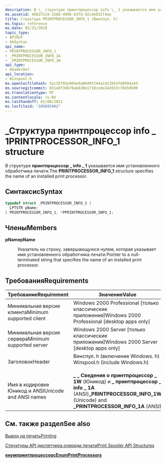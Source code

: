 ```yaml
---
description: В \_ структуре принтпроцессор info \_ 1 указывается имя установленного обработчика печати.
ms.assetid: 49b272c8-156b-4996-b3fd-92cde831f4ae
title: Структура PRINTPROCESSOR_INFO_1 (Винспул. h)
ms.topic: reference
ms.date: 05/31/2018
topic_type:
- APIRef
- kbSyntax
api_name:
- PRINTPROCESSOR_INFO_1
- _PRINTPROCESSOR_INFO_1A
- _PRINTPROCESSOR_INFO_1W
api_type:
- HeaderDef
api_location:
- Winspool.h
ms.openlocfilehash: 5ac35f85e904e9a80d9f244a1421b54fd0994a43
ms.sourcegitcommit: 831e8f3db78ab820e1710cede244553c70e50500
ms.translationtype: MT
ms.contentlocale: ru-RU
ms.lasthandoff: 01/08/2021
ms.locfileid: "105693402"
---
```

# <a name="printprocessor_info_1-structure"></a><span data-ttu-id="fbd79-103">\_Структура принтпроцессор info \_ 1</span><span class="sxs-lookup"><span data-stu-id="fbd79-103">PRINTPROCESSOR\_INFO\_1 structure</span></span>

<span data-ttu-id="fbd79-104">В структуре **принтпроцессор \_ info \_ 1** указывается имя установленного обработчика печати.</span><span class="sxs-lookup"><span data-stu-id="fbd79-104">The **PRINTPROCESSOR\_INFO\_1** structure specifies the name of an installed print processor.</span></span>

## <a name="syntax"></a><span data-ttu-id="fbd79-105">Синтаксис</span><span class="sxs-lookup"><span data-stu-id="fbd79-105">Syntax</span></span>


```C++
typedef struct _PRINTPROCESSOR_INFO_1 {
  LPTSTR pName;
} PRINTPROCESSOR_INFO_1, *PPRINTPROCESSOR_INFO_1;
```



## <a name="members"></a><span data-ttu-id="fbd79-106">Члены</span><span class="sxs-lookup"><span data-stu-id="fbd79-106">Members</span></span>

<dl> <dt>

<span data-ttu-id="fbd79-107">**pName**</span><span class="sxs-lookup"><span data-stu-id="fbd79-107">**pName**</span></span>
</dt> <dd>

<span data-ttu-id="fbd79-108">Указатель на строку, завершающуюся нулем, которая указывает имя установленного обработчика печати.</span><span class="sxs-lookup"><span data-stu-id="fbd79-108">Pointer to a null-terminated string that specifies the name of an installed print processor.</span></span>

</dd> </dl>

## <a name="requirements"></a><span data-ttu-id="fbd79-109">Требования</span><span class="sxs-lookup"><span data-stu-id="fbd79-109">Requirements</span></span>



| <span data-ttu-id="fbd79-110">Требование</span><span class="sxs-lookup"><span data-stu-id="fbd79-110">Requirement</span></span> | <span data-ttu-id="fbd79-111">Значение</span><span class="sxs-lookup"><span data-stu-id="fbd79-111">Value</span></span> |
|-------------------------------------|-----------------------------------------------------------------------------------------------------------|
| <span data-ttu-id="fbd79-112">Минимальная версия клиента</span><span class="sxs-lookup"><span data-stu-id="fbd79-112">Minimum supported client</span></span><br/> | <span data-ttu-id="fbd79-113">Windows 2000 Professional \[только классические приложения\]</span><span class="sxs-lookup"><span data-stu-id="fbd79-113">Windows 2000 Professional \[desktop apps only\]</span></span><br/>                                                |
| <span data-ttu-id="fbd79-114">Минимальная версия сервера</span><span class="sxs-lookup"><span data-stu-id="fbd79-114">Minimum supported server</span></span><br/> | <span data-ttu-id="fbd79-115">Windows 2000 Server \[только классические приложения\]</span><span class="sxs-lookup"><span data-stu-id="fbd79-115">Windows 2000 Server \[desktop apps only\]</span></span><br/>                                                      |
| <span data-ttu-id="fbd79-116">Заголовок</span><span class="sxs-lookup"><span data-stu-id="fbd79-116">Header</span></span><br/>                   | <dl> <span data-ttu-id="fbd79-117"><dt>Винспул. h (включение Windows. h)</dt></span><span class="sxs-lookup"><span data-stu-id="fbd79-117"><dt>Winspool.h (include Windows.h)</dt></span></span> </dl> |
| <span data-ttu-id="fbd79-118">Имя в кодировке Юникод и ANSI</span><span class="sxs-lookup"><span data-stu-id="fbd79-118">Unicode and ANSI names</span></span><br/>   | <span data-ttu-id="fbd79-119">**\_ \_ Сведения о принтпроцессор \_ 1W** (Юникод) и **\_ принтпроцессор \_ info \_ 1A** (ANSI)</span><span class="sxs-lookup"><span data-stu-id="fbd79-119">**\_PRINTPROCESSOR\_INFO\_1W** (Unicode) and **\_PRINTPROCESSOR\_INFO\_1A** (ANSI)</span></span><br/>             |



## <a name="see-also"></a><span data-ttu-id="fbd79-120">См. также раздел</span><span class="sxs-lookup"><span data-stu-id="fbd79-120">See also</span></span>

<dl> <dt>

[<span data-ttu-id="fbd79-121">Вывод на печать</span><span class="sxs-lookup"><span data-stu-id="fbd79-121">Printing</span></span>](printdocs-printing.md)
</dt> <dt>

[<span data-ttu-id="fbd79-122">Структуры API диспетчера очереди печати</span><span class="sxs-lookup"><span data-stu-id="fbd79-122">Print Spooler API Structures</span></span>](printing-and-print-spooler-structures.md)
</dt> <dt>

[<span data-ttu-id="fbd79-123">**енумпринтпроцессорс**</span><span class="sxs-lookup"><span data-stu-id="fbd79-123">**EnumPrintProcessors**</span></span>](enumprintprocessors.md)
</dt> </dl>

 

 




